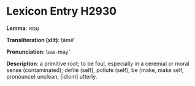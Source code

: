 # Lexicon Entry H2930

**Lemma**: טָמֵא

**Transliteration (xlit)**: ṭâmêʼ

**Pronunciation**: taw-may'

**Description**:
a primitive root; to be foul, especially in a ceremial or moral sense (contaminated); defile (self), pollute (self), be (make, make self, pronounce) unclean, [idiom] utterly.
